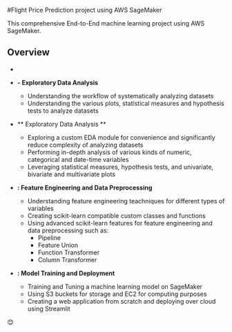 #Flight Price Prediction project using AWS SageMaker 


This comprehensive End-to-End machine learning project using AWS SageMaker.



##  Overview

-
- **- Exploratory Data Analysis**
  - Understanding the workflow of systematically analyzing datasets
  - Understanding the various plots, statistical measures and hypothesis tests to analyze datasets

- ** Exploratory Data Analysis **
  - Exploring a custom EDA module for convenience and significantly reduce complexity of analyzing datasets
  - Performing in-depth analysis of various kinds of numeric, categorical and date-time variables
  - Leveraging statistical measures, hypothesis tests, and univariate, bivariate and multivariate plots

- **: Feature Engineering and Data Preprocessing**
  - Understanding feature engineering teachniques for different types of variables
  - Creating scikit-learn compatible custom classes and functions
  - Using advanced scikit-learn features for feature engineering and data preprocessing such as:
     - Pipeline
     - Feature Union
     - Function Transformer
     - Column Transformer

- **: Model Training and Deployment**
  - Training and Tuning a machine learning model on SageMaker
  - Using S3 buckets for storage and EC2 for computing purposes
  - Creating a web application from scratch and deploying over cloud using Streamlit

😊

